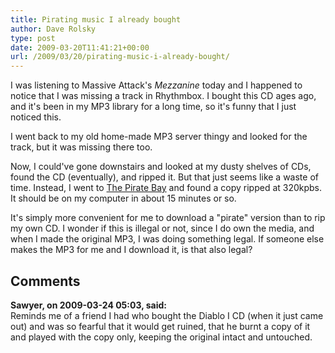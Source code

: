 ```yaml
---
title: Pirating music I already bought
author: Dave Rolsky
type: post
date: 2009-03-20T11:41:21+00:00
url: /2009/03/20/pirating-music-i-already-bought/
---
```

I was listening to Massive Attack's _Mezzanine_ today and I happened to notice that I was missing a track in Rhythmbox. I bought this CD ages ago, and it's been in my MP3 library for a long time, so it's funny that I just noticed this.

I went back to my old home-made MP3 server thingy and looked for the track, but it was missing there too.

Now, I could've gone downstairs and looked at my dusty shelves of CDs, found the CD (eventually), and ripped it. But that just seems like a waste of time. Instead, I went to [The Pirate Bay][1] and found a copy ripped at 320kpbs. It should be on my computer in about 15 minutes or so.

It's simply more convenient for me to download a "pirate" version than to rip my own CD. I wonder if this is illegal or not, since I do own the media, and when I made the original MP3, I was doing something legal. If someone else makes the MP3 for me and I download it, is that also legal?

 [1]: http://thepiratebay.org

## Comments

**Sawyer, on 2009-03-24 05:03, said:**  
Reminds me of a friend I had who bought the Diablo I CD (when it just came out) and was so fearful that it would get ruined, that he burnt a copy of it and played with the copy only, keeping the original intact and untouched.
